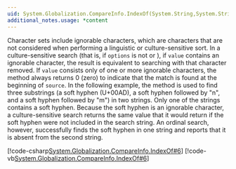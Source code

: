 ```yaml
---
uid: System.Globalization.CompareInfo.IndexOf(System.String,System.String,System.Globalization.CompareOptions)
additional_notes.usage: *content
---
```


<p>Character sets include ignorable characters, which are characters that are not considered when performing a linguistic or culture-sensitive sort. In a culture-sensitive search (that is, if <code>options</code> is not <xref href="System.Globalization.CompareOptions.Ordinal"></xref> or <xref href="System.Globalization.CompareOptions.OrdinalIgnoreCase"></xref>), if <code>value</code> contains an ignorable character, the result is equivalent to searching with that character removed. If <code>value</code> consists only of one or more ignorable characters, the <xref href="System.Globalization.CompareInfo.IndexOf(System.String,System.String,System.Globalization.CompareOptions)"></xref> method always returns 0 (zero) to indicate that the match is found at the beginning of <code>source</code>. In the following example, the <xref href="System.Globalization.CompareInfo.IndexOf(System.String,System.String,System.Globalization.CompareOptions)"></xref> method is used to find three substrings (a soft hyphen (U+00AD), a soft hyphen followed by "n", and a soft hyphen followed by "m") in two strings. Only one of the strings contains a soft hyphen. Because the soft hyphen is an ignorable character, a culture-sensitive search returns the same value that it would return if the soft hyphen were not included in the search string. An ordinal search, however, successfully finds the soft hyphen in one string and reports that it is absent from the second string.  
  
 [!code-csharp[System.Globalization.CompareInfo.IndexOf#6](~/samples/snippets/csharp/VS_Snippets_CLR_System/system.Globalization.CompareInfo.IndexOf/CS/ignorable5.cs#6)]
 [!code-vb[System.Globalization.CompareInfo.IndexOf#6](~/samples/snippets/visualbasic/VS_Snippets_CLR_System/system.Globalization.CompareInfo.IndexOf/VB/ignorable5.vb#6)]</p>


